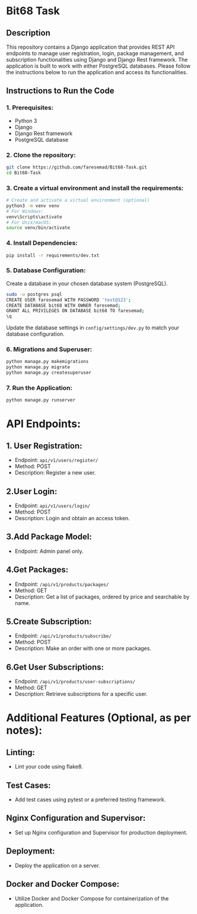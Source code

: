 # Bit68 Task

## Description

This repository contains a Django application that provides REST API endpoints to manage user registration, login, package management, and subscription functionalities using Django and Django Rest framework. The application is built to work with either PostgreSQL databases. Please follow the instructions below to run the application and access its functionalities.

## Instructions to Run the Code

### 1. Prerequisites:

- Python 3
- Django
- Django Rest framework
- PostgreSQL database

### 2. Clone the repository:

```bash
git clone https://github.com/faresemad/Bit68-Task.git
cd Bit68-Task
```

### 3. Create a virtual environment and install the requirements:

```bash
# Create and activate a virtual environment (optional)
python3 -m venv venv
# For Windows:
venv\Scripts\activate
# For Unix/macOS:
source venv/bin/activate
```

### 4. Install Dependencies:

```bash
pip install -r requirements/dev.txt
```

### 5. Database Configuration:

Create a database in your chosen database system (PostgreSQL).

```bash
sudo -u postgres psql
CREATE USER faresemad WITH PASSWORD 'test@123';
CREATE DATABASE bit68 WITH OWNER faresemad;
GRANT ALL PRIVILEGES ON DATABASE bit68 TO faresemad;
\q
```

Update the database settings in `config/settings/dev.py` to match your database configuration.

### 6. Migrations and Superuser:

```bash
python manage.py makemigrations
python manage.py migrate
python manage.py createsuperuser
```

### 7. Run the Application:

```bash
python manage.py runserver
```

# API Endpoints:

## 1. User Registration:

- Endpoint: `api/v1/users/register/`
- Method: POST
- Description: Register a new user.

## 2.User Login:

- Endpoint: `api/v1/users/login/`
- Method: POST
- Description: Login and obtain an access token.

## 3.Add Package Model:

- Endpoint: Admin panel only.

## 4.Get Packages:

- Endpoint: `/api/v1/products/packages/`
- Method: GET
- Description: Get a list of packages, ordered by price and searchable by name.

## 5.Create Subscription:

- Endpoint: `/api/v1/products/subscribe/`
- Method: POST
- Description: Make an order with one or more packages.

## 6.Get User Subscriptions:

- Endpoint: `/api/v1/products/user-subscriptions/`
- Method: GET
- Description: Retrieve subscriptions for a specific user.

# Additional Features (Optional, as per notes):

## Linting:

- Lint your code using flake8.

## Test Cases:

- Add test cases using pytest or a preferred testing framework.

## Nginx Configuration and Supervisor:

- Set up Nginx configuration and Supervisor for production deployment.

## Deployment:

- Deploy the application on a server.

## Docker and Docker Compose:

- Utilize Docker and Docker Compose for containerization of the application.
